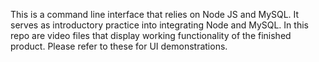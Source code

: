This is a command line interface that relies on Node JS and MySQL. It serves as introductory practice into integrating Node and MySQL. 
In this repo are video files that display working functionality of the finished product. Please refer to these for UI demonstrations.